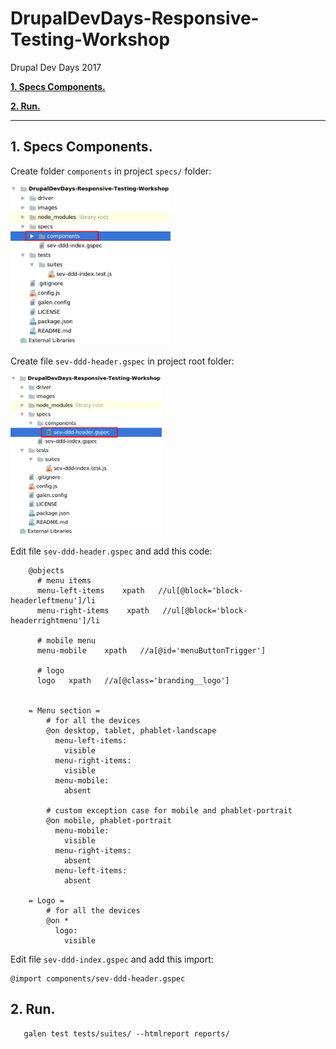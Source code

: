 # DrupalDevDays-Responsive-Testing-Workshop
Drupal Dev Days 2017

[**1. Specs Components.**](#1-specs-components)

[**2. Run.**](#2-run)

 _______________________________________
 
 ## 1. Specs Components.
 
 Create folder ```components``` in project ```specs/``` folder:
 
 <img src="/images/Step2_Creating_Components_0.png" height="256" />
 
 Create file ```sev-ddd-header.gspec``` in project root folder:
 
 <img src="/images/Step2_Creating_Components_1.png" height="256" />
 
 Edit file ```sev-ddd-header.gspec``` and add this code:
   
 ```
     @objects
       # menu items
       menu-left-items    xpath   //ul[@block='block-headerleftmenu']/li
       menu-right-items    xpath   //ul[@block='block-headerrightmenu']/li
     
       # mobile menu
       menu-mobile    xpath   //a[@id='menuButtonTrigger']
     
       # logo
       logo   xpath   //a[@class='branding__logo']
     
     
     = Menu section =
         # for all the devices
         @on desktop, tablet, phablet-landscape
           menu-left-items:
             visible
           menu-right-items:
             visible
           menu-mobile:
             absent
     
         # custom exception case for mobile and phablet-portrait
         @on mobile, phablet-portrait
           menu-mobile:
             visible
           menu-right-items:
             absent
           menu-left-items:
             absent
     
     = Logo =
         # for all the devices
         @on *
           logo:
             visible
 ```
 
 Edit file ```sev-ddd-index.gspec``` and add this import:
 
  ```
 @import components/sev-ddd-header.gspec
  ```
 
 ## 2. Run.
 
 ``` 
    galen test tests/suites/ --htmlreport reports/
 ```